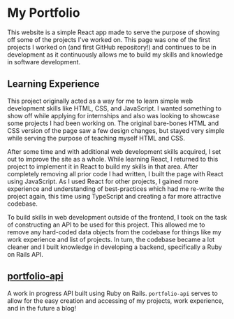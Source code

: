 # My Portfolio

This website is a simple React app made to serve the purpose of showing off some of the projects I've worked on. This page was one of the first projects I worked on (and first GitHub repository!) and continues to be in development as it continuously allows me to build my skills and knowledge in software development.

## Learning Experience
This project originally acted as a way for me to learn simple web development skills like HTML, CSS, and JavaScript. I wanted something to show off while applying for internships and also was looking to showcase some projects I had been working on. The original bare-bones HTML and CSS version of the page saw a few design changes, but stayed very simple while serving the purpose of teaching myself HTML and CSS.

After some time and with additional web development skills acquired, I set out to improve the site as a whole. While learning React, I returned to this project to implement it in React to build my skills in that area. After completely removing all prior code I had written, I built the page with React using JavaScript. As I used React for other projects, I gained more experience and understanding of best-practices which had me re-write the project again, this time using TypeScript and creating a far more attractive codebase.

To build skills in web development outside of the frontend, I took on the task of constructing an API to be used for this project. This allowed me to remove any hard-coded data objects from the codebase for things like my work experience and list of projects. In turn, the codebase became a lot cleaner and I built knowledge in developing a backend, specifically a Ruby on Rails API.

## [portfolio-api](https://github.com/keithradford/portfolio-api)
A work in progress API built using Ruby on Rails. `portfolio-api` serves to allow for the easy creation and accessing of my projects, work experience, and in the future a blog!
